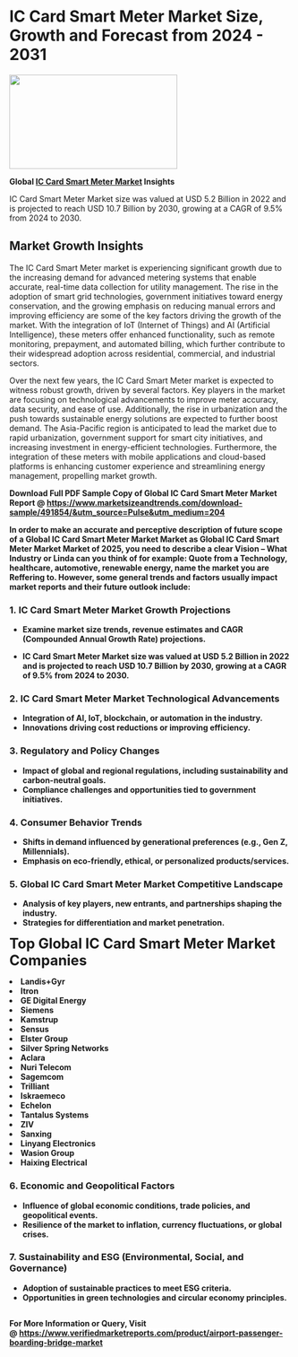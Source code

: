 <H1>IC Card Smart Meter Market Size, Growth and Forecast from 2024 - 2031</H1><img class="aligncenter size-medium wp-image-584254" src="https://thirdeyenews.in/wp-content/uploads/2024/09/Global-Market-Research-300x168.jpeg" alt="" width="300" height="168" /><p><strong>Global&nbsp;<a href="https://www.marketsizeandtrends.com/download-sample/491854/&amp;utm_source=Pulse&amp;utm_medium=204">IC Card Smart Meter Market</a> Insights</strong></p><p>IC Card Smart Meter Market size was valued at USD 5.2 Billion in 2022 and is projected to reach USD 10.7 Billion by 2030, growing at a CAGR of 9.5% from 2024 to 2030.</p><p><h2>Market Growth Insights</h2> <p>The IC Card Smart Meter market is experiencing significant growth due to the increasing demand for advanced metering systems that enable accurate, real-time data collection for utility management. The rise in the adoption of smart grid technologies, government initiatives toward energy conservation, and the growing emphasis on reducing manual errors and improving efficiency are some of the key factors driving the growth of the market. With the integration of IoT (Internet of Things) and AI (Artificial Intelligence), these meters offer enhanced functionality, such as remote monitoring, prepayment, and automated billing, which further contribute to their widespread adoption across residential, commercial, and industrial sectors.</p> <p><strong></strong></p> <p>Over the next few years, the IC Card Smart Meter market is expected to witness robust growth, driven by several factors. Key players in the market are focusing on technological advancements to improve meter accuracy, data security, and ease of use. Additionally, the rise in urbanization and the push towards sustainable energy solutions are expected to further boost demand. The Asia-Pacific region is anticipated to lead the market due to rapid urbanization, government support for smart city initiatives, and increasing investment in energy-efficient technologies. Furthermore, the integration of these meters with mobile applications and cloud-based platforms is enhancing customer experience and streamlining energy management, propelling market growth.</p> <p><strong></p><p><span class=""><strong>Download Full PDF Sample Copy of Global IC Card Smart Meter Market Report</strong> @ <a href="https://www.marketsizeandtrends.com/download-sample/491854/&amp;utm_source=Pulse&amp;utm_medium=204" target="_blank">https://www.marketsizeandtrends.com/download-sample/491854/&amp;utm_source=Pulse&amp;utm_medium=204</a></span></p><p>In order to make an accurate and perceptive description of future scope of a Global&nbsp;IC Card Smart Meter Market Market as Global&nbsp;IC Card Smart Meter Market Market of 2025, you need to describe a clear Vision &ndash; What Industry or Linda can you think of for example: Quote from a Technology, healthcare, automotive, renewable energy, name the market you are Reffering to. However, some general trends and factors usually impact market reports and their future outlook include:</p><h3>1.&nbsp;<strong>IC Card Smart Meter Market Growth Projections</strong></h3><ul><li>Examine market size trends, revenue estimates and CAGR (Compounded Annual Growth Rate) projections.</li><li><p>IC Card Smart Meter Market size was valued at USD 5.2 Billion in 2022 and is projected to reach USD 10.7 Billion by 2030, growing at a CAGR of 9.5% from 2024 to 2030.</p></li></ul><h3>2.&nbsp;<strong>IC Card Smart Meter Market Technological Advancements</strong></h3><ul><li>Integration of AI, IoT, blockchain, or automation in the industry.</li><li>Innovations driving cost reductions or improving efficiency.</li></ul><h3>3.&nbsp;<strong>Regulatory and Policy Changes</strong></h3><ul><li>Impact of global and regional regulations, including sustainability and carbon-neutral goals.</li><li>Compliance challenges and opportunities tied to government initiatives.</li></ul><h3>4.&nbsp;<strong>Consumer Behavior Trends</strong></h3><ul><li>Shifts in demand influenced by generational preferences (e.g., Gen Z, Millennials).</li><li>Emphasis on eco-friendly, ethical, or personalized products/services.</li></ul><h3>5.&nbsp;<strong>Global IC Card Smart Meter Market Competitive Landscape</strong></h3><ul><li>Analysis of key players, new entrants, and partnerships shaping the industry.</li><li>Strategies for differentiation and market penetration.</li></ul><p data-pm-slice="1 1 []"><span style="color: inherit; font-family: inherit; font-size: 25px;">Top Global IC Card Smart Meter Market Companies</span></p><div class="" data-test-id=""><p><li>Landis+Gyr</li><li> Itron</li><li> GE Digital Energy</li><li> Siemens</li><li> Kamstrup</li><li> Sensus</li><li> Elster Group</li><li> Silver Spring Networks</li><li> Aclara</li><li> Nuri Telecom</li><li> Sagemcom</li><li> Trilliant</li><li> Iskraemeco</li><li> Echelon</li><li> Tantalus Systems</li><li> ZIV</li><li> Sanxing</li><li> Linyang Electronics</li><li> Wasion Group</li><li> Haixing Electrical</li></p></div><h3>6.&nbsp;<strong>Economic and Geopolitical Factors</strong></h3><ul><li>Influence of global economic conditions, trade policies, and geopolitical events.</li><li>Resilience of the market to inflation, currency fluctuations, or global crises.</li></ul><h3>7.&nbsp;<strong>Sustainability and ESG (Environmental, Social, and Governance)</strong></h3><ul><li>Adoption of sustainable practices to meet ESG criteria.</li><li>Opportunities in green technologies and circular economy principles.</li></ul><h2><strong style="font-size: 14px;">For More Information or Query, Visit @&nbsp;</strong><a style="background-color: #ffffff; font-size: 14px;" href="https://www.marketsizeandtrends.com/report/ic-card-smart-meter-market/" target="_blank">https://www.verifiedmarketreports.com/product/airport-passenger-boarding-bridge-market</a></h2>
